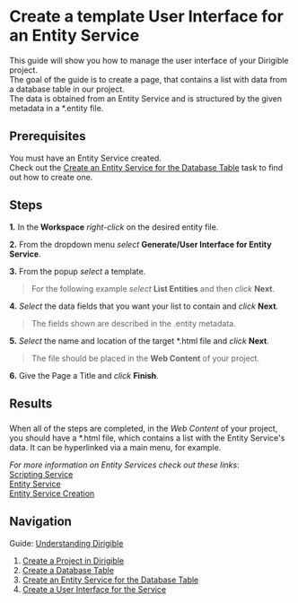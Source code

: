 # Create a template User Interface for an Entity Service

This guide will show you how to manage the user interface of your Dirigible project.
</br>
The goal of the guide is to create a page, that contains a list with data from a database table in our project.
</br>The data is obtained from an Entity Service and is structured by the given metadata in a *.entity file.

## Prerequisites
You must have an Entity Service created.</br>
Check out the [Create an Entity Service for the Database Table](https://github.com/dirigiblelabs/curriculum/blob/master/IvoYakov/DirigibleDoc/Guides/CreateEntityService.md) task to find out how to create one.

## Steps

**1.**  In the **Workspace** _right-click_ on the desired entity file.

**2.** From the dropdown menu _select_ **Generate/User Interface for Entity Service**.

**3.**  From the popup _select_ a template. 

> For the following example _select_ **List Entities** and then _click_ **Next**.

**4.**  _Select_ the data fields that you want your list to contain and _click_ **Next**.

> The fields shown are described in the .entity metadata.

**5.**  _Select_ the name and location of the target *.html file and _click_ **Next**.

> The file should be placed in the **Web Content** of your project.

**6.**  Give the Page a Title and _click_ **Finish**.

Results
----
###

 When all of the steps are completed, in the *Web Content* of your project, you should have a *.html file,
 which contains a list with the Entity Service's data. It can be hyperlinked via a main menu, for example.

_For more information on Entity Services check out these links_: 
</br> [Scripting Service](http://www.dirigible.io/help/scripting_services.html)
</br> [Entity Service](http://www.dirigible.io/help/entity_service.html)
</br> [Entity Service Creation](http://www.dirigible.io/samples/entity_service.html)


## Navigation
Guide: [Understanding Dirigible](https://github.com/dirigiblelabs/curriculum/edit/master/IvoYakov/DirigibleDoc)
</br>
1. [Create a Project in Dirigible](https://github.com/dirigiblelabs/curriculum/tree/master/IvoYakov/DirigibleDoc/Guides/CreateProject.md)
2. [Create a Database Table](https://github.com/dirigiblelabs/curriculum/tree/master/IvoYakov/DirigibleDoc/Guides/CreateDatabaseTable.md)
3. [Create an Entity Service for the Database Table](https://github.com/dirigiblelabs/curriculum/blob/master/IvoYakov/DirigibleDoc/Guides/CreateEntityService.md)
4. [Create a User Interface for the Service](https://github.com/dirigiblelabs/curriculum/tree/master/IvoYakov/DirigibleDoc/Guides/CreateUserInterface.md)
